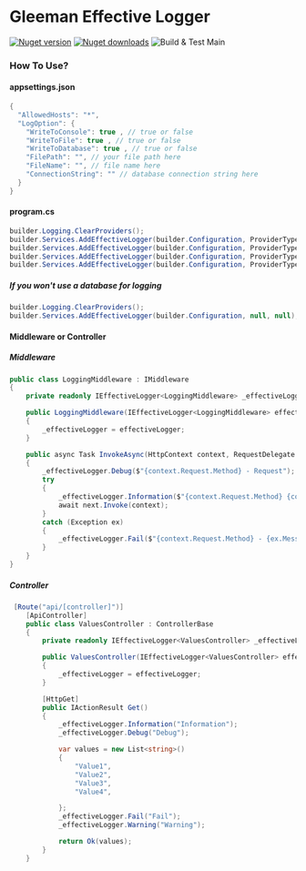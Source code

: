 # Gleeman Effective Logger

[![Nuget version](https://img.shields.io/nuget/v/JwtProducer.svg?logo=nuget)](https://www.nuget.org/packages/JwtProducer/)
[![Nuget downloads](https://img.shields.io/nuget/dt/JwtProducer?logo=nuget)](https://www.nuget.org/packages/JwtProducer/)
![Build & Test Main](https://github.com/Blazored/LocalStorage/workflows/Build%20&%20Test%20Main/badge.svg)

### How To Use?

#### appsettings.json
```csharp
{
  "AllowedHosts": "*",
  "LogOption": {
    "WriteToConsole": true , // true or false
    "WriteToFile": true , // true or false
    "WriteToDatabase": true , // true or false
    "FilePath": "", // your file path here
    "FileName": "", // file name here
    "ConnectionString": "" // database connection string here
  }
}

```

#### program.cs
```csharp
builder.Logging.ClearProviders();
builder.Services.AddEffectiveLogger(builder.Configuration, ProviderType.SQLite, nameof(Program)); // Using SQLite
builder.Services.AddEffectiveLogger(builder.Configuration, ProviderType.MsSQL, nameof(Program)); // Using MsSQL
builder.Services.AddEffectiveLogger(builder.Configuration, ProviderType.PostgreSQL, nameof(Program)); // Using PostgreSQL
builder.Services.AddEffectiveLogger(builder.Configuration, ProviderType.MySQL, nameof(Program)); // Using MySQL 

```
##### If you won't use a database for logging
```csharp
builder.Logging.ClearProviders();
builder.Services.AddEffectiveLogger(builder.Configuration, null, null);
```

#### Middleware or Controller

##### Middleware
```csharp
public class LoggingMiddleware : IMiddleware
{
    private readonly IEffectiveLogger<LoggingMiddleware> _effectiveLogger;

    public LoggingMiddleware(IEffectiveLogger<LoggingMiddleware> effectiveLogger)
    {
        _effectiveLogger = effectiveLogger;
    }

    public async Task InvokeAsync(HttpContext context, RequestDelegate next)
    {
        _effectiveLogger.Debug($"{context.Request.Method} - Request");
        try
        {
            _effectiveLogger.Information($"{context.Request.Method} {context.Response.StatusCode} - Response");
            await next.Invoke(context);
        }
        catch (Exception ex)
        {
            _effectiveLogger.Fail($"{context.Request.Method} - {ex.Message.ToString()} - Request failed...");
        }
    }
}
```

##### Controller
```csharp
 [Route("api/[controller]")]
    [ApiController]
    public class ValuesController : ControllerBase
    {
        private readonly IEffectiveLogger<ValuesController> _effectiveLogger;

        public ValuesController(IEffectiveLogger<ValuesController> effectiveLogger)
        {
            _effectiveLogger = effectiveLogger;
        }

        [HttpGet]
        public IActionResult Get()
        {
            _effectiveLogger.Information("Information");
            _effectiveLogger.Debug("Debug");

            var values = new List<string>()
            {
                "Value1",
                "Value2",
                "Value3",
                "Value4",

            };
            _effectiveLogger.Fail("Fail");
            _effectiveLogger.Warning("Warning");

            return Ok(values);
        }
    }

```
